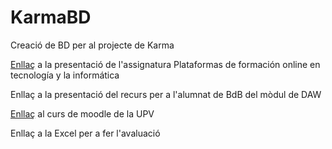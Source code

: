 # KarmaBD
Creació de BD per al projecte de Karma

<a href="https://www.canva.com/design/DAGoMdWtkXo/JVEK9v9yRiaw9XtaEJFWcA/view?utm_content=DAGoMdWtkXo&utm_campaign=designshare&utm_medium=link2&utm_source=uniquelinks&utlId=h2e0cdb44bb" target="_blank">Enllaç</a> a la presentació de l'assignatura Plataformas de formación online en tecnología y la informática

Enllaç a la presentació del recurs per a l'alumnat de BdB del mòdul de DAW

<a href="https://moodlemupes.upv.es/course/view.php?id=170" target="_blank">Enllaç</a> al curs de moodle de la UPV

Enllaç a la Excel per a fer l'avaluació
